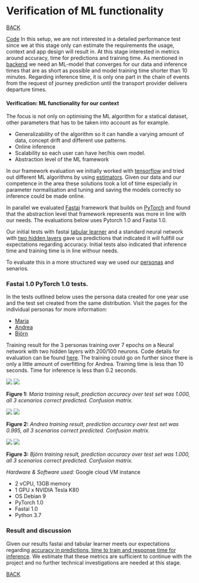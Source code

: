 # Verification of ML functionality

[BACK](../README.md)

[Code](ml_verification.ipynb)
In this setup, we are not interested in a detailed performance test since we at this stage only can estimate the requirements the usage, context and app design will result in. At this stage interested in metrics around accuracy, time for predictions and training time. As mentioned in [backend](../backend/backend.md) we need an ML-model that converges for our data and inference times that are as short as possible and model training time shorter than 10 minutes. Regarding inference time, it is only one part in the chain of events from the request of journey prediction until the transport provider delivers departure times.

#### Verification: ML functionality for our context
The focus is not only on optimising the ML algorithm for a statical dataset, other parameters that has to be taken into account as for example.

* Generalizability of the algorithm so it can handle a varying amount of data, concept drift and different use patterns.
* Online inference
* Scalability so each user can have her/his own model.
* Abstraction level of the ML framework

In our framework evaluation we initially worked with [tensorflow](https://www.tensorflow.org) and tried out different ML algorithms by using [estimators](https://www.tensorflow.org/guide/estimators). Given our data and our competence in the area these solutions took a lot of time especially in parameter normalisation and tuning and saving the models correctly so inference could be made online.

In parallel we evaluated [Fastai](https://www.fast.ai/) framework that builds on [PyTorch](https://pytorch.org/) and found that the abstraction level that framework represents was more in line with our needs. The evaluations below uses Pytorch 1.0 and Fastai 1.0.

Our initial tests with fastai [tabular learner](https://docs.fast.ai/tabular.html) and a standard neural network with [two hidden layers](ml/baseline.ipynb) gave us predictions that indicated it will fullfill our expectations regarding accuracy. Initial tests also indicated that inference time and training time is in line withour needs.

To evaluate this in a more structured way we used our [personas](../README.md#Personas) and senarios.


### Fastai 1.0 PyTorch 1.0 tests.
In the tests outlined below uses the persona data created for one year use and the test set created from the same distribution.
Visit the pages for the individual personas for more information:
* [Maria](../personas/Maria.md)
* [Andrea](../personas/Andrea.md)
* [Björn](../personas/Bjorn.md)



Training result for the 3 personas training over 7 epochs on a Neural network with two hidden layers with 200/100 neurons. Code details for evaluation can be found [here](ml_verification.ipynb). The training could go on further since there is only a little amount of overfitting for Andrea. Training time is less than 10 seconds. Time for inference is less than 0.2 seconds.

![](../images/tnK534JMwwfhvUEycn69HPbhqkt2_train2.png)
![](../images/tnK534JMwwfhvUEycn69HPbhqkt2_cf2.png)

**Figure 1:** *Maria training result, prediction accuracy over test set was 1.000, all 3 scenarios correct predicted. Confusion matrix.*

![](../images/ehaBtfOPDNZjzy1MEvjQmGo4Zv12_train2.png)
![](../images/ehaBtfOPDNZjzy1MEvjQmGo4Zv12_cf2.png)

**Figure 2:** *Andrea training result, prediction accuracy over test set was 0.995, all 3 scenarios correct predicted. Confusion matrix.*

![](../images/hCWCulj7M1aMVyd0Fm0Eqrv8q1Q2_train2.png)
![](../images/hCWCulj7M1aMVyd0Fm0Eqrv8q1Q2_cf2.png)

**Figure 3:** *Björn training result, prediction accuracy over test set was 1.000,  all 3 scenarios correct predicted. Confusion matrix.*

_Hardware & Software used:_
Google cloud VM instance
* 2 vCPU, 13GB memory
* 1 GPU x NVIDIA Tesla K80
* OS Debian 9
* PyTorch 1.0
* Fastai 1.0
* Python 3.7

### Result and discussion
Given our results fastai and tabular learner meets our expectations regarding [accuracy in predictions, time to train and response time for inference](../backend/backend.md). We estimate that these metrics are sufficient to continue with the project and no further technical investigations are needed at this stage.

[BACK](../README.md)
